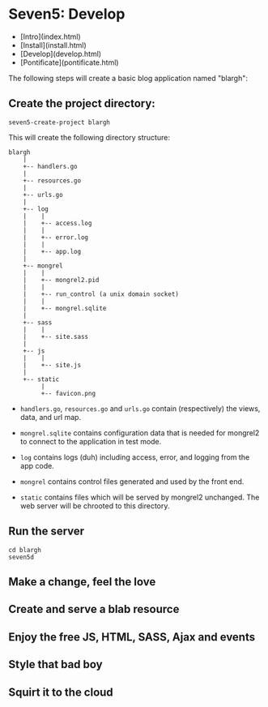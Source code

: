 # Seven5: Develop

<nav>
    <ul>
        <li>[Intro](index.html)</li>
        <li>[Install](install.html)</li>
        <li>[Develop](develop.html)</li>
        <li>[Pontificate](pontificate.html)</li>
    </ul>
</nav>

The following steps will create a basic blog application named "blargh":

## Create the project directory:

    seven5-create-project blargh

This will create the following directory structure:

    blargh
        |
        +-- handlers.go 
        |
        +-- resources.go 
        |
        +-- urls.go 
        |
        +-- log
        |    |
        |    +-- access.log 
        |    |
        |    +-- error.log 
        |    |
        |    +-- app.log 
        |
        +-- mongrel
        |    |
        |    +-- mongrel2.pid 
        |    |
        |    +-- run_control (a unix domain socket)
        |    |
        |    +-- mongrel.sqlite 
        |
        +-- sass
        |    |
        |    +-- site.sass 
        |
        +-- js
        |    |
        |    +-- site.js 
        |
        +-- static
             |
             +-- favicon.png


* `handlers.go`, `resources.go` and `urls.go` contain (respectively) the views, data, and url map. 

* `mongrel.sqlite` contains configuration data that is needed for mongrel2 to connect to the application in test mode.

* `log` contains logs (duh) including access, error, and logging from the app code.

* `mongrel` contains control files generated and used by the front end.

* `static` contains files which will be served by mongrel2 unchanged. The web server will be chrooted to this directory.

## Run the server

	cd blargh
	seven5d

## Make a change, feel the love

## Create and serve a blab resource

## Enjoy the free JS, HTML, SASS, Ajax and events

## Style that bad boy

## Squirt it to the cloud
